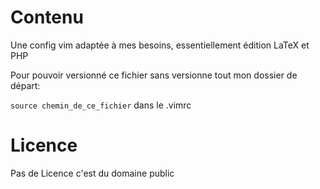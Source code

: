 # Contenu

Une config vim adaptée à mes besoins, essentiellement édition LaTeX et PHP

Pour pouvoir versionné ce fichier sans versionne tout mon dossier de départ:

``source chemin_de_ce_fichier``
dans le .vimrc

# Licence
Pas de Licence c'est du domaine public
